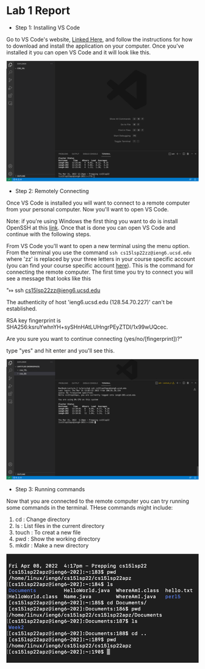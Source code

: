 # Lab 1 Report

* Step 1: Installing VS Code

Go to VS Code's website, [Linked Here](https://code.visualstudio.com/), and follow the instructions for how to download and install the application on your computer.
Once you've installed it you can open VS Code and it will look like this.

![VS Code home page](Lab1SS_1.png)

* Step 2: Remotely Connecting

Once VS Code is installed you will want to connect to a remote computer from your personal computer. Now you'll want to open VS Code.

 Note: if you're using Windows the first thing you want to do is install OpenSSH at this [link](https://docs.microsoft.com/en-us/windows-server/administration/openssh/openssh_install_firstuse). Once that is done you can open VS Code and continue with the following steps.

From VS Code you'll want to open a new terminal using the menu option. From the terminal you use the command `ssh cs15lsp22zz@ieng6.ucsd.edu` where 'zz' is replaced by your three letters in your course specific account (you can find your course specific account [here](https://sdacs.ucsd.edu/~icc/index.php)). This is the command for connecting the remote computer. The first time you try to connect you will see a message that looks like this 

"⤇ ssh cs15lsp22zz@ieng6.ucsd.edu

The authenticity of host 'ieng6.ucsd.edu (128.54.70.227)' can't
be established.

RSA key fingerprint is
SHA256:ksruYwhnYH+sySHnHAtLUHngrPEyZTDl/1x99wUQcec.

Are you sure you want to continue connecting
(yes/no/[fingerprint])?"

type "yes" and hit enter and you'll see this.

![](Lab1SS_2.png)

* Step 3: Running commands

Now that you are connected to the remote computer you can try running some commands in the terminal. THese commands might include:

1. cd : Change directory
2. ls : List files in the current directory
3. touch : To creat a new file
4. pwd : Show the working directory
5. mkdir : Make a new directory

![Here is an example](Lab1SS_3.png)

